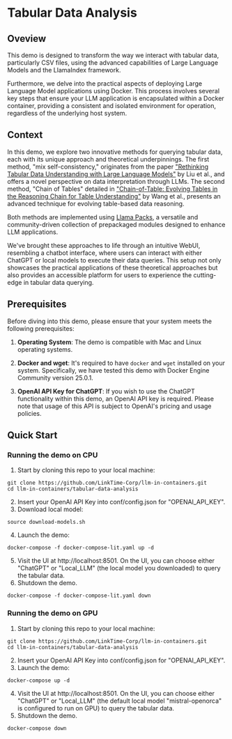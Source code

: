 # Tabular Data Analysis
## Oveview
This demo is designed to transform the way we interact with tabular data, particularly CSV files, using the advanced capabilities of Large Language Models and the LlamaIndex framework. 

Furthermore, we delve into the practical aspects of deploying Large Language Model applications using Docker. This process involves several key steps that ensure your LLM application is encapsulated within a Docker container, providing a consistent and isolated environment for operation, regardless of the underlying host system.

## Context
In this demo, we explore two innovative methods for querying tabular data, each with its unique approach and theoretical underpinnings. The first method, "mix self-consistency," originates from the paper ["Rethinking Tabular Data Understanding with Large Language Models"](https://arxiv.org/abs/2312.16702) by Liu et al., and offers a novel perspective on data interpretation through LLMs. The second method, "Chain of Tables" detailed in ["Chain-of-Table: Evolving Tables in the Reasoning Chain for Table Understanding"](https://arxiv.org/abs/2401.04398) by Wang et al., presents an advanced technique for evolving table-based data reasoning. 

Both methods are implemented using [Llama Packs](https://github.com/run-llama/llama-hub/tree/main/llama_hub/llama_packs/tables), a versatile and community-driven collection of prepackaged modules designed to enhance LLM applications.  

We've brought these approaches to life through an intuitive WebUI, resembling a chatbot interface, where users can interact with either ChatGPT or local models to execute their data queries. This setup not only showcases the practical applications of these theoretical approaches but also provides an accessible platform for users to experience the cutting-edge in tabular data querying.

## Prerequisites
Before diving into this demo, please ensure that your system meets the following prerequisites:
1. **Operating System**: The demo is compatible with Mac and Linux operating systems.

2. **Docker and wget**: It's required to have `docker` and `wget` installed on your system. Specifically, we have tested this demo with Docker Engine Community version 25.0.1. 

3. **OpenAI API Key for ChatGPT**: If you wish to use the ChatGPT functionality within this demo, an OpenAI API key is required. Please note that usage of this API is subject to OpenAI's pricing and usage policies.

## Quick Start
### Running the demo on CPU
1. Start by cloning this repo to your local machine:
```
git clone https://github.com/LinkTime-Corp/llm-in-containers.git
cd llm-in-containers/tabular-data-analysis
```
2. Insert your OpenAI API Key into conf/config.json for "OPENAI_API_KEY".
3. Download local model:
```
source download-models.sh
```
4. Launch the demo:
```
docker-compose -f docker-compose-lit.yaml up -d
```
5. Visit the UI at http://localhost:8501. On the UI, you can choose either "ChatGPT" or "Local_LLM" (the local model you downloaded) to query the tabular data.
6. Shutdown the demo.
```
docker-compose -f docker-compose-lit.yaml down
```

### Running the demo on GPU
1. Start by cloning this repo to your local machine:
```
git clone https://github.com/LinkTime-Corp/llm-in-containers.git
cd llm-in-containers/tabular-data-analysis
```
2. Insert your OpenAI API Key into conf/config.json for "OPENAI_API_KEY". 
3. Launch the demo:
```
docker-compose up -d
```
4. Visit the UI at http://localhost:8501. On the UI, you can choose either "ChatGPT" or "Local_LLM" (the default local model "mistral-openorca" is configured to run on GPU) to query the tabular data.
5. Shutdown the demo.
```
docker-compose down
```
